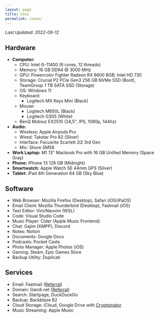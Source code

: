 ```yaml
---
layout: page
title: Uses
permalink: /uses/
---
```

*Last Updated: 2022-09-12*

## Hardware

* **Computer:**
	+ CPU: Intel i5-11400 (6 cores, 12 threads)
	+ Memory: 16 GB DDR4 @ 3000 MHz
	+ GPU: Powercolor Fighter Radeon RX 6600 8GB; Intel HD 730
	+ Storage: Crucial P2 PCIe Gen3 256 GB NVMe SSD (Boot), TeamGroup 1 TB SATA SSD (Storage)
	+ OS: Windows 11
	+ Keyboard: 
		- Logitech MX Keys Mini (Black)
	+ Mouse: 
		- Logitech M650L (Black)
		- Logitech G305 (White)
	+ BenQ Mobiuz EX2510 (24,5", IPS, 1080p, 144hz)
* **Audio:**
	* Wireless: Apple Airpods Pro
	* Wired: Takstar Pro 82 (Silver)
	* Interface: Focusrite Scarlett 2i2 3rd Gen
	* Mic: Shure SM58
* **Work Laptop:** M1 13" Macbook Pro with 16 GB Unified Memory (Space Gray)
* **Phone:** iPhone 13 128 GB (Midnight)
* **Smartwatch:** Apple Watch SE 44mm GPS (Silver)
* **Tablet:** iPad 4th Generation 64 GB (Sky Blue)

## Software
* Web Browser: Mozilla Firefox (Desktop), Safari (iOS/iPaOS)
* Email Client: Mozilla Thunderbird (Desktop), Fastmail (iOS)
* Text Editor: Vim/Neovim (WSL)
* Code: Visual Studio Code
* Music Player: Cider (Apple Music Frontend)
* Chat: Gajim (XMPP), Discord
* Notes: Notion
* Documents: Google Docs
* Podcasts: Pocket Casts
* Photo Manager: Apple Photos (iOS)
* Gaming: Steam, Epic Games Store
* Backup Utility: Duplicati

## Services
* Email: Fastmail ([Referral](https://ref.fm/u24999624))
* Domain: Gandi.net ([Referral](https://gandi.link/f/c862dae1))
* Search: Startpage, DuckDuckGo
* Backup: Backblaze B2
* Cloud Storage: iCloud, Google Drive with [Cryptomator](/blog/2021/12/27/usingcryptomator-for-cheap-private-cloud-storage/) 
* Music Streaming: Apple Music
